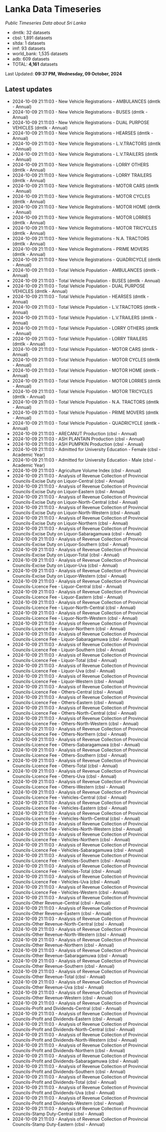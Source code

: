 # Lanka Data Timeseries
*Public Timeseries Data about Sri Lanka*

* dmtlk: 32 datasets
* cbsl: 1,891 datasets
* sltda: 1 datasets
* imf: 93 datasets
* world_bank: 1,535 datasets
* adb: 609 datasets
* TOTAL: **4,161** datasets

Last Updated: **09:37 PM, Wednesday, 09 October, 2024**

## Latest updates

* 2024-10-09 21:11:03 - New Vehicle Registrations - AMBULANCES (dmtlk - Annual)
* 2024-10-09 21:11:03 - New Vehicle Registrations - BUSES (dmtlk - Annual)
* 2024-10-09 21:11:03 - New Vehicle Registrations - DUAL PURPOSE VEHICLES (dmtlk - Annual)
* 2024-10-09 21:11:03 - New Vehicle Registrations - HEARSES (dmtlk - Annual)
* 2024-10-09 21:11:03 - New Vehicle Registrations - L.V.TRACTORS (dmtlk - Annual)
* 2024-10-09 21:11:03 - New Vehicle Registrations - L.V.TRAILERS (dmtlk - Annual)
* 2024-10-09 21:11:03 - New Vehicle Registrations - LORRY OTHERS (dmtlk - Annual)
* 2024-10-09 21:11:03 - New Vehicle Registrations - LORRY TRAILERS (dmtlk - Annual)
* 2024-10-09 21:11:03 - New Vehicle Registrations - MOTOR CARS (dmtlk - Annual)
* 2024-10-09 21:11:03 - New Vehicle Registrations - MOTOR CYCLES (dmtlk - Annual)
* 2024-10-09 21:11:03 - New Vehicle Registrations - MOTOR HOME (dmtlk - Annual)
* 2024-10-09 21:11:03 - New Vehicle Registrations - MOTOR LORRIES (dmtlk - Annual)
* 2024-10-09 21:11:03 - New Vehicle Registrations - MOTOR TRICYCLES (dmtlk - Annual)
* 2024-10-09 21:11:03 - New Vehicle Registrations - N.A. TRACTORS (dmtlk - Annual)
* 2024-10-09 21:11:03 - New Vehicle Registrations - PRIME MOVERS (dmtlk - Annual)
* 2024-10-09 21:11:03 - New Vehicle Registrations - QUADRICYCLE (dmtlk - Annual)
* 2024-10-09 21:11:03 - Total Vehicle Population - AMBULANCES (dmtlk - Annual)
* 2024-10-09 21:11:03 - Total Vehicle Population - BUSES (dmtlk - Annual)
* 2024-10-09 21:11:03 - Total Vehicle Population - DUAL PURPOSE VEHICLES (dmtlk - Annual)
* 2024-10-09 21:11:03 - Total Vehicle Population - HEARSES (dmtlk - Annual)
* 2024-10-09 21:11:03 - Total Vehicle Population - L.V.TRACTORS (dmtlk - Annual)
* 2024-10-09 21:11:03 - Total Vehicle Population - L.V.TRAILERS (dmtlk - Annual)
* 2024-10-09 21:11:03 - Total Vehicle Population - LORRY OTHERS (dmtlk - Annual)
* 2024-10-09 21:11:03 - Total Vehicle Population - LORRY TRAILERS (dmtlk - Annual)
* 2024-10-09 21:11:03 - Total Vehicle Population - MOTOR CARS (dmtlk - Annual)
* 2024-10-09 21:11:03 - Total Vehicle Population - MOTOR CYCLES (dmtlk - Annual)
* 2024-10-09 21:11:03 - Total Vehicle Population - MOTOR HOME (dmtlk - Annual)
* 2024-10-09 21:11:03 - Total Vehicle Population - MOTOR LORRIES (dmtlk - Annual)
* 2024-10-09 21:11:03 - Total Vehicle Population - MOTOR TRICYCLES (dmtlk - Annual)
* 2024-10-09 21:11:03 - Total Vehicle Population - N.A. TRACTORS (dmtlk - Annual)
* 2024-10-09 21:11:03 - Total Vehicle Population - PRIME MOVERS (dmtlk - Annual)
* 2024-10-09 21:11:03 - Total Vehicle Population - QUADRICYCLE (dmtlk - Annual)
* 2024-10-09 21:11:03 - ARECANUT Production (cbsl - Annual)
* 2024-10-09 21:11:03 - ASH PLANTAIN Production (cbsl - Annual)
* 2024-10-09 21:11:03 - ASH PUMPKIN Production (cbsl - Annual)
* 2024-10-09 21:11:03 - Admitted for University Education - Female (cbsl - Academic Year)
* 2024-10-09 21:11:03 - Admitted for University Education - Male (cbsl - Academic Year)
* 2024-10-09 21:11:03 - Agriculture Volume Index (cbsl - Annual)
* 2024-10-09 21:11:03 - Analysis of Revenue Collection of Provincial Councils-Excise Duty on Liquor-Central (cbsl - Annual)
* 2024-10-09 21:11:03 - Analysis of Revenue Collection of Provincial Councils-Excise Duty on Liquor-Eastern (cbsl - Annual)
* 2024-10-09 21:11:03 - Analysis of Revenue Collection of Provincial Councils-Excise Duty on Liquor-North-Central (cbsl - Annual)
* 2024-10-09 21:11:03 - Analysis of Revenue Collection of Provincial Councils-Excise Duty on Liquor-North-Western (cbsl - Annual)
* 2024-10-09 21:11:03 - Analysis of Revenue Collection of Provincial Councils-Excise Duty on Liquor-Northern (cbsl - Annual)
* 2024-10-09 21:11:03 - Analysis of Revenue Collection of Provincial Councils-Excise Duty on Liquor-Sabaragamuwa (cbsl - Annual)
* 2024-10-09 21:11:03 - Analysis of Revenue Collection of Provincial Councils-Excise Duty on Liquor-Southern (cbsl - Annual)
* 2024-10-09 21:11:03 - Analysis of Revenue Collection of Provincial Councils-Excise Duty on Liquor-Total (cbsl - Annual)
* 2024-10-09 21:11:03 - Analysis of Revenue Collection of Provincial Councils-Excise Duty on Liquor-Uva (cbsl - Annual)
* 2024-10-09 21:11:03 - Analysis of Revenue Collection of Provincial Councils-Excise Duty on Liquor-Western (cbsl - Annual)
* 2024-10-09 21:11:03 - Analysis of Revenue Collection of Provincial Councils-Licence Fee - Liquor-Central (cbsl - Annual)
* 2024-10-09 21:11:03 - Analysis of Revenue Collection of Provincial Councils-Licence Fee - Liquor-Eastern (cbsl - Annual)
* 2024-10-09 21:11:03 - Analysis of Revenue Collection of Provincial Councils-Licence Fee - Liquor-North-Central (cbsl - Annual)
* 2024-10-09 21:11:03 - Analysis of Revenue Collection of Provincial Councils-Licence Fee - Liquor-North-Western (cbsl - Annual)
* 2024-10-09 21:11:03 - Analysis of Revenue Collection of Provincial Councils-Licence Fee - Liquor-Northern (cbsl - Annual)
* 2024-10-09 21:11:03 - Analysis of Revenue Collection of Provincial Councils-Licence Fee - Liquor-Sabaragamuwa (cbsl - Annual)
* 2024-10-09 21:11:03 - Analysis of Revenue Collection of Provincial Councils-Licence Fee - Liquor-Southern (cbsl - Annual)
* 2024-10-09 21:11:03 - Analysis of Revenue Collection of Provincial Councils-Licence Fee - Liquor-Total (cbsl - Annual)
* 2024-10-09 21:11:03 - Analysis of Revenue Collection of Provincial Councils-Licence Fee - Liquor-Uva (cbsl - Annual)
* 2024-10-09 21:11:03 - Analysis of Revenue Collection of Provincial Councils-Licence Fee - Liquor-Western (cbsl - Annual)
* 2024-10-09 21:11:03 - Analysis of Revenue Collection of Provincial Councils-Licence Fee - Others-Central (cbsl - Annual)
* 2024-10-09 21:11:03 - Analysis of Revenue Collection of Provincial Councils-Licence Fee - Others-Eastern (cbsl - Annual)
* 2024-10-09 21:11:03 - Analysis of Revenue Collection of Provincial Councils-Licence Fee - Others-North-Central (cbsl - Annual)
* 2024-10-09 21:11:03 - Analysis of Revenue Collection of Provincial Councils-Licence Fee - Others-North-Western (cbsl - Annual)
* 2024-10-09 21:11:03 - Analysis of Revenue Collection of Provincial Councils-Licence Fee - Others-Northern (cbsl - Annual)
* 2024-10-09 21:11:03 - Analysis of Revenue Collection of Provincial Councils-Licence Fee - Others-Sabaragamuwa (cbsl - Annual)
* 2024-10-09 21:11:03 - Analysis of Revenue Collection of Provincial Councils-Licence Fee - Others-Southern (cbsl - Annual)
* 2024-10-09 21:11:03 - Analysis of Revenue Collection of Provincial Councils-Licence Fee - Others-Total (cbsl - Annual)
* 2024-10-09 21:11:03 - Analysis of Revenue Collection of Provincial Councils-Licence Fee - Others-Uva (cbsl - Annual)
* 2024-10-09 21:11:03 - Analysis of Revenue Collection of Provincial Councils-Licence Fee - Others-Western (cbsl - Annual)
* 2024-10-09 21:11:03 - Analysis of Revenue Collection of Provincial Councils-Licence Fee - Vehicles-Central (cbsl - Annual)
* 2024-10-09 21:11:03 - Analysis of Revenue Collection of Provincial Councils-Licence Fee - Vehicles-Eastern (cbsl - Annual)
* 2024-10-09 21:11:03 - Analysis of Revenue Collection of Provincial Councils-Licence Fee - Vehicles-North-Central (cbsl - Annual)
* 2024-10-09 21:11:03 - Analysis of Revenue Collection of Provincial Councils-Licence Fee - Vehicles-North-Western (cbsl - Annual)
* 2024-10-09 21:11:03 - Analysis of Revenue Collection of Provincial Councils-Licence Fee - Vehicles-Northern (cbsl - Annual)
* 2024-10-09 21:11:03 - Analysis of Revenue Collection of Provincial Councils-Licence Fee - Vehicles-Sabaragamuwa (cbsl - Annual)
* 2024-10-09 21:11:03 - Analysis of Revenue Collection of Provincial Councils-Licence Fee - Vehicles-Southern (cbsl - Annual)
* 2024-10-09 21:11:03 - Analysis of Revenue Collection of Provincial Councils-Licence Fee - Vehicles-Total (cbsl - Annual)
* 2024-10-09 21:11:03 - Analysis of Revenue Collection of Provincial Councils-Licence Fee - Vehicles-Uva (cbsl - Annual)
* 2024-10-09 21:11:03 - Analysis of Revenue Collection of Provincial Councils-Licence Fee - Vehicles-Western (cbsl - Annual)
* 2024-10-09 21:11:03 - Analysis of Revenue Collection of Provincial Councils-Other Revenue-Central (cbsl - Annual)
* 2024-10-09 21:11:03 - Analysis of Revenue Collection of Provincial Councils-Other Revenue-Eastern (cbsl - Annual)
* 2024-10-09 21:11:03 - Analysis of Revenue Collection of Provincial Councils-Other Revenue-North-Central (cbsl - Annual)
* 2024-10-09 21:11:03 - Analysis of Revenue Collection of Provincial Councils-Other Revenue-North-Western (cbsl - Annual)
* 2024-10-09 21:11:03 - Analysis of Revenue Collection of Provincial Councils-Other Revenue-Northern (cbsl - Annual)
* 2024-10-09 21:11:03 - Analysis of Revenue Collection of Provincial Councils-Other Revenue-Sabaragamuwa (cbsl - Annual)
* 2024-10-09 21:11:03 - Analysis of Revenue Collection of Provincial Councils-Other Revenue-Southern (cbsl - Annual)
* 2024-10-09 21:11:03 - Analysis of Revenue Collection of Provincial Councils-Other Revenue-Total (cbsl - Annual)
* 2024-10-09 21:11:03 - Analysis of Revenue Collection of Provincial Councils-Other Revenue-Uva (cbsl - Annual)
* 2024-10-09 21:11:03 - Analysis of Revenue Collection of Provincial Councils-Other Revenue-Western (cbsl - Annual)
* 2024-10-09 21:11:03 - Analysis of Revenue Collection of Provincial Councils-Profit and Dividends-Central (cbsl - Annual)
* 2024-10-09 21:11:03 - Analysis of Revenue Collection of Provincial Councils-Profit and Dividends-Eastern (cbsl - Annual)
* 2024-10-09 21:11:03 - Analysis of Revenue Collection of Provincial Councils-Profit and Dividends-North-Central (cbsl - Annual)
* 2024-10-09 21:11:03 - Analysis of Revenue Collection of Provincial Councils-Profit and Dividends-North-Western (cbsl - Annual)
* 2024-10-09 21:11:03 - Analysis of Revenue Collection of Provincial Councils-Profit and Dividends-Northern (cbsl - Annual)
* 2024-10-09 21:11:03 - Analysis of Revenue Collection of Provincial Councils-Profit and Dividends-Sabaragamuwa (cbsl - Annual)
* 2024-10-09 21:11:03 - Analysis of Revenue Collection of Provincial Councils-Profit and Dividends-Southern (cbsl - Annual)
* 2024-10-09 21:11:03 - Analysis of Revenue Collection of Provincial Councils-Profit and Dividends-Total (cbsl - Annual)
* 2024-10-09 21:11:03 - Analysis of Revenue Collection of Provincial Councils-Profit and Dividends-Uva (cbsl - Annual)
* 2024-10-09 21:11:03 - Analysis of Revenue Collection of Provincial Councils-Profit and Dividends-Western (cbsl - Annual)
* 2024-10-09 21:11:03 - Analysis of Revenue Collection of Provincial Councils-Stamp Duty-Central (cbsl - Annual)
* 2024-10-09 21:11:03 - Analysis of Revenue Collection of Provincial Councils-Stamp Duty-Eastern (cbsl - Annual)